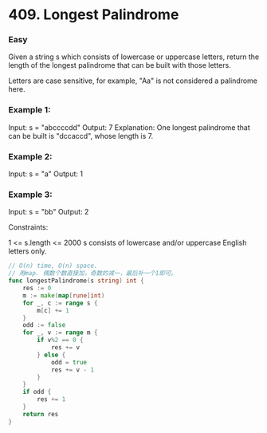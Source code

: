 # 409. Longest Palindrome

### Easy

Given a string s which consists of lowercase or uppercase letters, return the length of the longest palindrome that can be built with those letters.

Letters are case sensitive, for example, "Aa" is not considered a palindrome here.

### Example 1:

Input: s = "abccccdd"
Output: 7
Explanation:
One longest palindrome that can be built is "dccaccd", whose length is 7.

### Example 2:

Input: s = "a"
Output: 1

### Example 3:

Input: s = "bb"
Output: 2

Constraints:

1 <= s.length <= 2000
s consists of lowercase and/or uppercase English letters only.

```go
// O(n) time, O(n) space.
// 用map. 偶数个数直接加，奇数的减一，最后补一个1即可。
func longestPalindrome(s string) int {
	res := 0
	m := make(map[rune]int)
	for _, c := range s {
		m[c] += 1
	}
	odd := false
	for _, v := range m {
		if v%2 == 0 {
			res += v
		} else {
			odd = true
			res += v - 1
		}
	}
	if odd {
		res += 1
	}
	return res
}
```